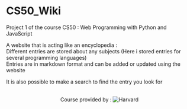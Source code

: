 # CS50_Wiki

Project 1 of the course CS50 : Web Programming with Python and JavaScript

A website that is acting like an encyclopedia  : <br />
Different entries are stored about any subjects (Here i stored entries for several programming languages)<br />
Entries are in markdown format and can be added or updated using the website

It is also possible to make a search to find the entry you look for <br /><br />

<div align="center">Course provided by : 
  <img style="margin: 0 auto;" alt="Harvard" src="https://online-learning.harvard.edu/sites/default/files/shields/harvard-engineering.png" />
</div>
